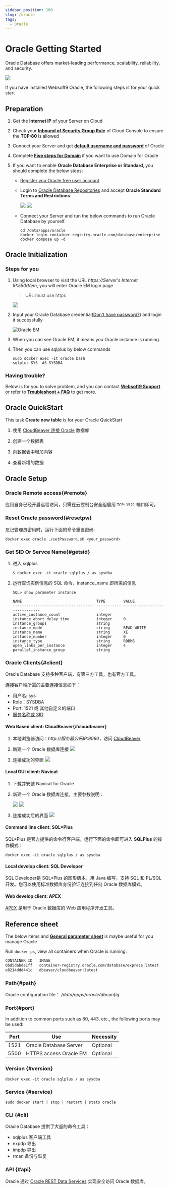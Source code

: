 ```yaml
---
sidebar_position: 100
slug: /oracle
tags:
  - Oracle
---
```


# Oracle Getting Started

Oracle Database offers market-leading performance, scalability, reliability, and security. 

![](http://libs.websoft9.com/Websoft9/DocsPicture/en/oracle/oracle-database-1024x410.jpg)

If you have installed Websoft9 Oracle, the following steps is for your quick start

## Preparation

1. Get the **Internet IP** of your Server on Cloud
2. Check your **[Inbound of Security Group Rule](./administrator/firewall#security)** of Cloud Console to ensure the **TCP:80** is allowed
3. Connect your Server and get **[default username and password](./user/credentials)** of Oracle
4. Complete **[Five steps for Domain](./administrator/domain_step)** if you want to use Domain for Oracle
5. If you want to enable **Oracle Database Enterprise or Standard**, you should complete the below steps:  

   - [Register you Oracle free user account](https://profile.oracle.com/myprofile/account/create-account.jspx)

   - Login to [Oracle Database Repositories](https://container-registry.oracle.com/) and accept **Oracle Standard Terms and Restrictions**

      ![](https://libs.websoft9.com/Websoft9/DocsPicture/en/oracle/oracle-registryagree-websoft9.png)
      ![](https://libs.websoft9.com/Websoft9/DocsPicture/en/oracle/oracle-registryagreess-websoft9.png)

   - Connect your Server and run the below commands to run Oracle Database by yourself.
     ```
     cd /data/apps/oracle
     docker login container-registry.oracle.com/database/enterprise
     docker compose up -d
     ```

## Oracle Initialization

### Steps for you

1. Using local browser to visit the URL *https://Server's Internet IP:5500/em*, you will enter Oracle EM login page

   > URL must use https

   ![](http://libs.websoft9.com/Websoft9/DocsPicture/en/oracle/oracle-emlogin-websoft9.png)

2. Input your Oracle Database credential([Don't have password?](./user/credentials)) and login it successfully

   ![Oracle EM](http://libs.websoft9.com/Websoft9/DocsPicture/en/oracle/oracle-emgui-websoft9.png)

3. When you can see Oracle EM, it means you Oracle instance is running.  

4. Then you can use sqlplus by below commands
   ```
   sudo docker exec -it oracle bash
   sqlplus SYS  AS SYSDBA
   ```

### Having trouble?

Below is for you to solve problem, and you can contact **[Websoft9 Support](./helpdesk)** or refer to **[Troubleshoot + FAQ](./faq#setup)** to get more.  

## Oracle QuickStart

This task **Create new table** is for your Oracle QuickStart

1. 使用 [CloudBeaver 连接 Oracle](#cloudbeaver) 数据库

2. 创建一个数据表

3. 向数据表中增加内容

4. 查看新增的数据

## Oracle Setup

### Oracle Remote access{#remote}

应用自身已经开启远程访问，只需在云控制台安全组启用 `TCP:1521` 端口即可。  

### Reset Oracle password{#resetpw}

忘记管理员密码时，运行下面的命令重置密码:  

```
docker exec oracle ./setPassword.sh <your_password>
```

### Get SID Or Servce Name{#getsid}

1. 进入 sqlplus 
    ```
    $ docker exec -it oracle sqlplus / as sysdba 
    ```

2. 运行查询实例信息的 SQL 命令，instance_name 即所需的信息
    ```
    SQL> show parameter instance

    NAME                                 TYPE        VALUE
    ------------------------------------ ----------- ------------------------------
    active_instance_count                integer
    instance_abort_delay_time            integer     0
    instance_groups                      string
    instance_mode                        string      READ-WRITE
    instance_name                        string      XE
    instance_number                      integer     0
    instance_type                        string      RDBMS
    open_links_per_instance              integer     4
    parallel_instance_group              string
    ```


### Oracle Clients{#client}

Oracle Database 支持多种客户端，有第三方工具，也有官方工具。

连接客户端所需的主要连接信息如下：

* 用户名: sys
* Role：SYSDBA
* Port: 1521 或 其他自定义的端口
* [服务名称或 SID](#getsid)

#### Web Based client: CloudBeaver{#cloudbeaver}

1. 本地浏览器访问：*http://服务器公网IP:9090*，访问 [CloudBeaver](./cloudbeaver)

2. 新建一个 Oracle 数据库连接
    ![](https://libs.websoft9.com/Websoft9/DocsPicture/zh/oracle/oracle-cloudbeaver001-websoft9.png)

3. 连接成功的界面
    ![](https://libs.websoft9.com/Websoft9/DocsPicture/zh/oracle/oracle-cloudbeaver002-websoft9.png)

#### Local GUI client: Navicat

1. 下载并安装 Navicat for Oracle

2. 新建一个 Oracle 数据库连接，主要参数说明：  

    ![](https://libs.websoft9.com/Websoft9/DocsPicture/zh/oracle/oracle-navicat001-websoft9.png)
    ![](https://libs.websoft9.com/Websoft9/DocsPicture/zh/oracle/oracle-navicat002-websoft9.png)

3.  连接成功后的界面
    ![](https://libs.websoft9.com/Websoft9/DocsPicture/zh/oracle/oracle-navicat003-websoft9.png)

#### Command line client: SQL*Plus

SQL*Plus 是官方提供的命令行客户端，运行下面的命令即可进入 **SQLPlus** 的操作模式：  

```
docker exec -it oracle sqlplus / as sysdba
```

#### Local develop client: SQL Developer

SQL Developer是 SQL*Plus 的图形版本，用 Java 编写，支持 SQL 和 PL/SQL 开发。您可以使用标准数据库身份验证连接到任何 Oracle 数据库模式。

#### Web develop client: APEX

[APEX](./apex) 是用于 Oracle 数据库的 Web 应用程序开发工具。

## Reference sheet

The below items and **[General parameter sheet](./administrator/parameter)** is maybe useful for you manage Oracle

Run `docker ps`, view all containers when Oracle is running:  

```bash
CONTAINER ID   IMAGE                                                   COMMAND                  CREATED        STATUS                 PORTS                                                                                                                                                      NAMES
0bd5dabde1ff   container-registry.oracle.com/database/express:latest   "/bin/sh -c 'exec $O…"   19 hours ago   Up 3 hours (healthy)   0.0.0.0:1521->1521/tcp, :::1521->15                                                                    21/tcp, 0.0.0.0:5500->5500/tcp, :::5500->5500/tcp   oracle
e8214ddd441c   dbeaver/cloudbeaver:latest                              "./run-server.sh"        2 hours ago    Up 2 hours             0.0.0.0:9093->8978/tcp, :::9093->89                                                                    78/tcp                                              cloudbeaver
```

### Path{#path}

Oracle configuration file： */data/apps/oracle/dbconfig*    

### Port{#port}

In addition to common ports such as 80, 443, etc., the following ports may be used:

| Port | Use                                          | Necessity |
| ------ | --------------------------------------------- | ------ |
| 1521   | Oracle Database Server | Optional   |
| 5500   | HTTPS access Oracle EM  | Optional   |

### Version {#version}

```
docker exec -it oracle sqlplus / as sysdba
```

### Service {#service}

```shell
sudo docker start | stop | restart | stats oracle
```

### CLI {#cli}

Oracle Database 提供了大量的命令工具：

* sqlplus 客户端工具
* expdp 导出
* impdp 导出
* rman 备份与恢复

### API {#api}

Oracle 通过 [Oracle REST Data Services](https://www.oracle.com/database/technologies/appdev/rest.html)  实现安全访问 Oracle 数据库。  